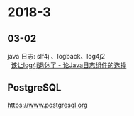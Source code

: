 # 2018-3 

## 03-02
   java 日志: slf4j 、logback、log4j2   
   [该让log4j退休了 - 论Java日志组件的选择](https://www.jianshu.com/p/85d141365d39)
## PostgreSQL
https://www.postgresql.org

